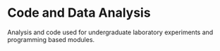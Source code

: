 # Code and Data Analysis
Analysis and code used for undergraduate laboratory experiments and programming based modules. 
